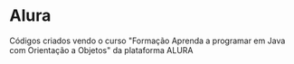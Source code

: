 # Alura
Códigos criados vendo o curso "Formação Aprenda a programar em Java com Orientação a Objetos" da plataforma ALURA
